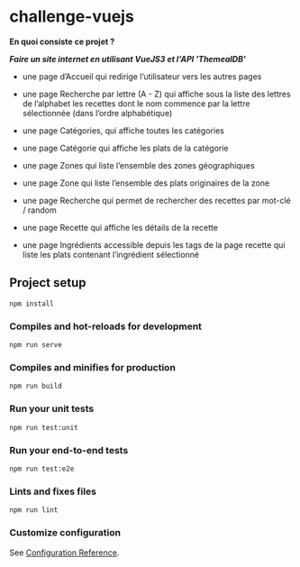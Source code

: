 # challenge-vuejs

**En quoi consiste ce projet ?**

***Faire un site internet en utilisant VueJS3 et l'API '*ThemealDB*'***

- une page d’Accueil qui redirige l’utilisateur vers les autres pages

- une page Recherche par lettre (A - Z) qui affiche sous la liste des lettres de l’alphabet les recettes dont le nom commence par la lettre sélectionnée (dans l’ordre alphabétique)
 
- une page Catégories, qui affiche toutes les catégories

- une page Catégorie qui affiche les plats de la catégorie

- une page Zones qui liste l’ensemble des zones géographiques

- une page Zone qui liste l’ensemble des plats originaires de la zone

- une page Recherche qui permet de rechercher des recettes par mot-clé / random

- une page Recette qui affiche les détails de la recette

- une page Ingrédients accessible depuis les tags de la page recette qui liste les plats contenant l’ingrédient sélectionné

## Project setup
```
npm install
```

### Compiles and hot-reloads for development
```
npm run serve
```

### Compiles and minifies for production
```
npm run build
```

### Run your unit tests
```
npm run test:unit
```

### Run your end-to-end tests
```
npm run test:e2e
```

### Lints and fixes files
```
npm run lint
```

### Customize configuration
See [Configuration Reference](https://cli.vuejs.org/config/).
